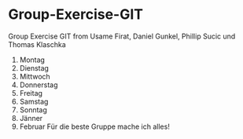 # Group-Exercise-GIT
Group Exercise GIT from Usame Firat, Daniel Gunkel, Phillip Sucic und Thomas Klaschka

1) Montag
2) Dienstag
3) Mittwoch
4) Donnerstag
5) Freitag
6) Samstag
7) Sonntag
8) Jänner
9) Februar
Für 
die 
beste 
Gruppe
mache
ich 
alles!
